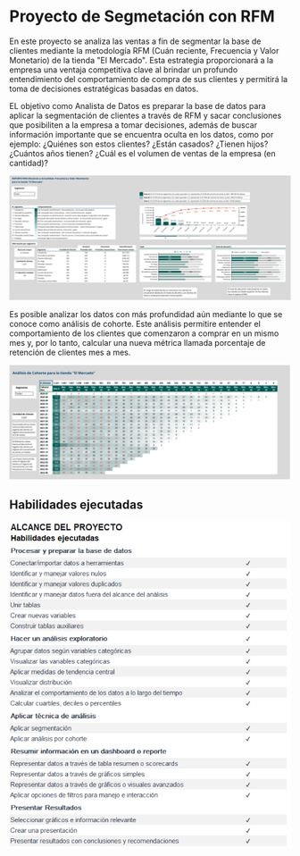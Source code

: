 # Proyecto de Segmetación con RFM

En este proyecto se analiza las ventas a fin de segmentar la base de clientes mediante la metodología RFM (Cuán reciente, Frecuencia y Valor Monetario) de la tienda "El Mercado". Esta estrategia proporcionará a la empresa una ventaja competitiva clave al brindar un profundo entendimiento del comportamiento de compra de sus clientes y permitirá la toma de decisiones estratégicas basadas en datos.

EL objetivo como Analista de Datos es preparar la base de datos para aplicar la segmentación de clientes a través de RFM y sacar conclusiones que posibiliten a la empresa a tomar decisiones, además de buscar información importante que se encuentra oculta en los datos, como por ejemplo: ¿Quiénes son estos clientes? ¿Están casados? ¿Tienen hijos? ¿Cuántos años tienen? ¿Cuál es el volumen de ventas de la empresa (en cantidad)?

![](reporteRFM.png)

Es posible analizar los datos con más profundidad aún mediante lo que se conoce como análisis de cohorte. Este análisis permitire entender el comportamiento de los clientes que comenzaron a comprar en un mismo mes y, por lo tanto, calcular una nueva métrica llamada porcentaje de retención de clientes mes a mes.

![](cohorte.png)

## Habilidades ejecutadas
![](habilidades.png)
